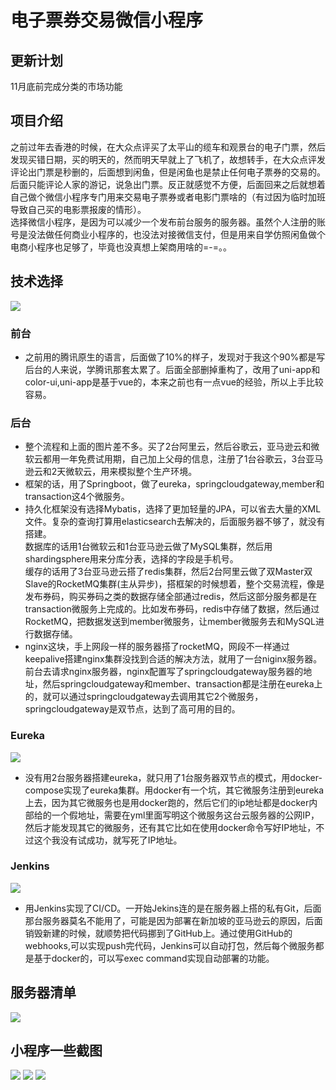 # 电子票券交易微信小程序
## 更新计划
11月底前完成分类的市场功能
## 项目介绍
之前过年去香港的时候，在大众点评买了太平山的缆车和观景台的电子门票，然后发现买错日期，买的明天的，然而明天早就上了飞机了，故想转手，在大众点评发评论出门票是秒删的，后面想到闲鱼，但是闲鱼也是禁止任何电子票券的交易的。后面只能评论人家的游记，说急出门票。反正就感觉不方便，后面回来之后就想着自己做个微信小程序专门用来交易电子票券或者电影门票啥的（有过因为临时加班导致自己买的电影票报废的情形）。<br>
选择微信小程序，是因为可以减少一个发布前台服务的服务器。虽然个人注册的账号是没法做任何商业小程序的，也没法对接微信支付，但是用来自学仿照闲鱼做个电商小程序也足够了，毕竟也没真想上架商用啥的=-=。。
## 技术选择
![](https://github.com/DACHUYIN/eticket/blob/master/配置文件/images/架构.jpg)
### 前台
* 之前用的腾讯原生的语言，后面做了10%的样子，发现对于我这个90%都是写后台的人来说，学腾讯那套太累了。后面全部删掉重构了，改用了uni-app和color-ui,uni-app是基于vue的，本来之前也有一点vue的经验，所以上手比较容易。<br>
### 后台
* 整个流程和上面的图片差不多。买了2台阿里云，然后谷歌云，亚马逊云和微软云都用一年免费试用期，自己加上父母的信息，注册了1台谷歌云，3台亚马逊云和2天微软云，用来模拟整个生产环境。<br>
* 框架的话，用了Springboot，做了eureka，springcloudgateway,member和transaction这4个微服务。<br>
* 持久化框架没有选择Mybatis，选择了更加轻量的JPA，可以省去大量的XML文件。复杂的查询打算用elasticsearch去解决的，后面服务器不够了，就没有搭建。<br>
数据库的话用1台微软云和1台亚马逊云做了MySQL集群，然后用shardingsphere用来分库分表，选择的字段是手机号。<br>
缓存的话用了3台亚马逊云搭了redis集群，然后2台阿里云做了双Master双Slave的RocketMQ集群(主从异步)，搭框架的时候想着，整个交易流程，像是发布券码，购买券码之类的数据存储全部通过redis，然后这部分服务都是在transaction微服务上完成的。比如发布券码，redis中存储了数据，然后通过RocketMQ，把数据发送到member微服务，让member微服务去和MySQL进行数据存储。<br>
* nginx这块，手上网段一样的服务器搭了rocketMQ，网段不一样通过keepalive搭建nginx集群没找到合适的解决方法，就用了一台niginx服务器。前台去请求nginx服务器，nginx配置写了springcloudgateway服务器的地址，然后springcloudgateway和member、transaction都是注册在eureka上的，就可以通过springcloudgateway去调用其它2个微服务，springcloudgateway是双节点，达到了高可用的目的。<br>

### Eureka
![](https://github.com/DACHUYIN/eticket/blob/master/配置文件/images/eureka.PNG)
* 没有用2台服务器搭建eureka，就只用了1台服务器双节点的模式，用docker-compose实现了eureka集群。用docker有一个坑，其它微服务注册到eureka上去，因为其它微服务也是用docker跑的，然后它们的ip地址都是docker内部给的一个假地址，需要在yml里面写明这个微服务这台云服务器的公网IP，然后才能发现其它的微服务，还有其它比如在使用docker命令写好IP地址，不过这个我没有试成功，就写死了IP地址。

### Jenkins
![](https://github.com/DACHUYIN/eticket/blob/master/配置文件/images/jenkins.PNG)
* 用Jenkins实现了CI/CD。一开始Jekins连的是在服务器上搭的私有Git，后面那台服务器莫名不能用了，可能是因为部署在新加坡的亚马逊云的原因，后面销毁新建的时候，就顺势把代码挪到了GitHub上。通过使用GitHub的webhooks,可以实现push完代码，Jenkins可以自动打包，然后每个微服务都是基于docker的，可以写exec command实现自动部署的功能。

## 服务器清单
![](https://github.com/DACHUYIN/eticket/blob/master/配置文件/images/server.PNG)

## 小程序一些截图
![](https://github.com/DACHUYIN/eticket/blob/master/配置文件/images/1.PNG)
![](https://github.com/DACHUYIN/eticket/blob/master/配置文件/images/2.PNG)
![](https://github.com/DACHUYIN/eticket/blob/master/配置文件/images/3.PNG)
